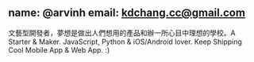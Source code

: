 name: @arvinh
email: kdchang.cc@gmail.com
---
文藝型開發者，夢想是做出人們想用的產品和辦一所心目中理想的學校。A Starter & Maker. JavaScript, Python & iOS/Android lover. Keep Shipping Cool Mobile App & Web App. :)